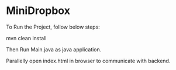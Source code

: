 # MiniDropbox
To Run the Project, follow below steps:

mvn clean install

Then Run Main.java as java application.

Parallelly open index.html in browser to communicate with backend.
